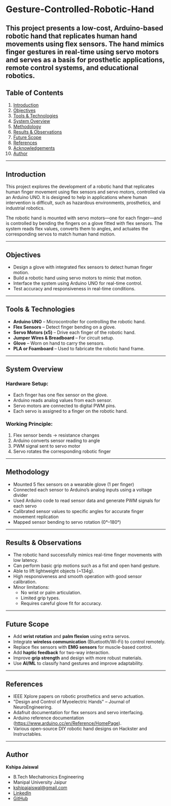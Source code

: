 # Gesture-Controlled-Robotic-Hand
This project presents a low-cost, Arduino-based robotic hand that replicates human hand movements using flex sensors. The hand mimics finger gestures in real-time using servo motors and serves as a basis for prosthetic applications, remote control systems, and educational robotics.
---

## Table of Contents

1. [Introduction](#-introduction)  
2. [Objectives](#-objectives)  
3. [Tools & Technologies](#-tools--technologies)  
4. [System Overview](#-system-overview)  
5. [Methodology](#-methodology)  
6. [Results & Observations](#-results--observations)  
7. [Future Scope](#-future-scope)  
8. [References](#-references)  
9. [Acknowledgements](#-acknowledgements)  
10. [Author](#-author)

---

## Introduction

This project explores the development of a robotic hand that replicates human finger movement using flex sensors and servo motors, controlled via an Arduino UNO. It is designed to help in applications where human intervention is difficult, such as hazardous environments, prosthetics, and industrial robotics.

The robotic hand is mounted with servo motors—one for each finger—and is controlled by bending the fingers on a glove fitted with flex sensors. The system reads flex values, converts them to angles, and actuates the corresponding servos to match human hand motion.

---

## Objectives

- Design a glove with integrated flex sensors to detect human finger motion.  
- Build a robotic hand using servo motors to mimic that motion.  
- Interface the system using Arduino UNO for real-time control.  
- Test accuracy and responsiveness in real-time conditions.  

---

## Tools & Technologies

- **Arduino UNO** – Microcontroller for controlling the robotic hand.  
- **Flex Sensors** – Detect finger bending on a glove.  
- **Servo Motors (x5)** – Drive each finger of the robotic hand.  
- **Jumper Wires & Breadboard** – For circuit setup.  
- **Glove** – Worn on hand to carry the sensors.  
- **PLA or Foamboard** – Used to fabricate the robotic hand frame.  

---

## System Overview

### Hardware Setup:
- Each finger has one flex sensor on the glove.  
- Arduino reads analog values from each sensor.  
- Servo motors are connected to digital PWM pins.  
- Each servo is assigned to a finger on the robotic hand.  

### Working Principle:
1. Flex sensor bends → resistance changes  
2. Arduino converts sensor reading to angle  
3. PWM signal sent to servo motor  
4. Servo rotates the corresponding robotic finger  

---

## Methodology

- Mounted 5 flex sensors on a wearable glove (1 per finger)  
- Connected each sensor to Arduino’s analog inputs using a voltage divider  
- Used Arduino code to read sensor data and generate PWM signals for each servo  
- Calibrated sensor values to specific angles for accurate finger movement replication  
- Mapped sensor bending to servo rotation (0°–180°)

---

## Results & Observations

- The robotic hand successfully mimics real-time finger movements with low latency.
- Can perform basic grip motions such as a fist and open hand gesture.
- Able to lift lightweight objects (~134g).
- High responsiveness and smooth operation with good sensor calibration.
- Minor limitations:
  - No wrist or palm articulation.
  - Limited grip types.
  - Requires careful glove fit for accuracy.

---

## Future Scope

- Add **wrist rotation** and **palm flexion** using extra servos.
- Integrate **wireless communication** (Bluetooth/Wi-Fi) to control remotely.
- Replace flex sensors with **EMG sensors** for muscle-based control.
- Add **haptic feedback** for two-way interaction.
- Improve **grip strength** and design with more robust materials.
- Use **AI/ML** to classify hand gestures and improve adaptability.

---

## References

- IEEE Xplore papers on robotic prosthetics and servo actuation.
- "Design and Control of Myoelectric Hands" – Journal of NeuroEngineering.
- Adafruit documentation for flex sensors and servo interfacing.
- Arduino reference documentation (https://www.arduino.cc/en/Reference/HomePage).
- Various open-source DIY robotic hand designs on Hackster and Instructables.

---

## Author

**Kshipa Jaiswal**  
- B.Tech Mechatronics Engineering  
- Manipal University Jaipur  
- [kshipajaiswal@gmail.com](mailto:kshipajaiswal@gmail.com)  
- [LinkedIn](https://www.linkedin.com/in/kshipa-jaiswal-ab7055220)  
- [GitHub](https://github.com/Kshipajaiswal)
